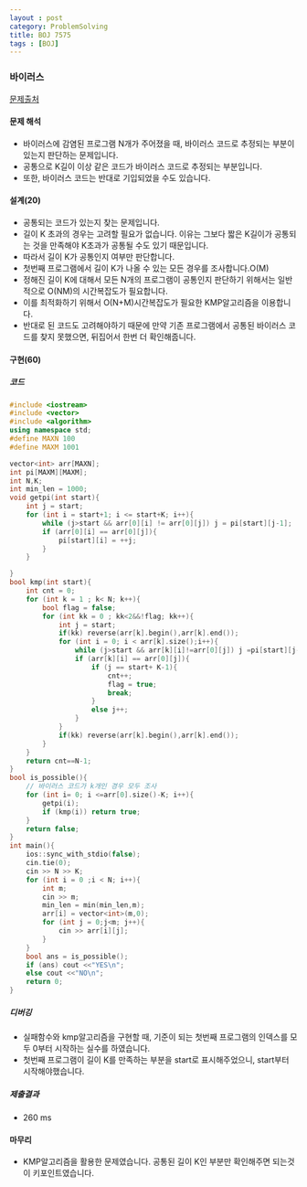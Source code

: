 ```yaml
---
layout : post
category: ProblemSolving
title: BOJ 7575
tags : [BOJ]
---
```

### 바이러스

[문제출처](https://www.acmicpc.net/problem/7575)

#### 문제 해석
  
- 바이러스에 감염된 프로그램 N개가 주어졌을 때, 바이러스 코드로 추정되는 부분이 있는지 판단하는 문제입니다.
- 공통으로 K길이 이상 같은 코드가 바이러스 코드로 추정되는 부분입니다.
- 또한, 바이러스 코드는 반대로 기입되었을 수도 있습니다.

#### 설계(20)

- 공통되는 코드가 있는지 찾는 문제입니다.
- 길이 K 초과의 경우는 고려할 필요가 없습니다. 이유는 그보다 짧은 K길이가 공통되는 것을 만족해야 K초과가 공통될 수도 있기 때문입니다.
- 따라서 길이 K가 공통인지 여부만 판단합니다.
- 첫번째 프로그램에서 길이 K가 나올 수 있는 모든 경우를 조사합니다.O(M)
- 정해진 길이 K에 대해서 모든 N개의 프로그램이 공통인지 판단하기 위해서는 일반적으로 O(NM)의 시간복잡도가 필요합니다.
- 이를 최적화하기 위해서 O(N+M)시간복잡도가 필요한 KMP알고리즘을 이용합니다.
- 반대로 된 코드도 고려해야하기 때문에 만약 기존 프로그램에서 공통된 바이러스 코드를 찾지 못했으면, 뒤집어서 한번 더 확인해줍니다.

#### 구현(60)

##### 코드

```cpp
#include <iostream>
#include <vector>
#include <algorithm>
using namespace std;
#define MAXN 100
#define MAXM 1001

vector<int> arr[MAXN];
int pi[MAXM][MAXM];
int N,K;
int min_len = 1000;
void getpi(int start){
    int j = start;
    for (int i = start+1; i <= start+K; i++){
        while (j>start && arr[0][i] != arr[0][j]) j = pi[start][j-1];
        if (arr[0][i] == arr[0][j]){
            pi[start][i] = ++j;
        }
    }

}
bool kmp(int start){
    int cnt = 0;
    for (int k = 1 ; k< N; k++){
        bool flag = false;
        for (int kk = 0 ; kk<2&&!flag; kk++){
            int j = start;
            if(kk) reverse(arr[k].begin(),arr[k].end());
            for (int i = 0; i < arr[k].size();i++){
                while (j>start && arr[k][i]!=arr[0][j]) j =pi[start][j-1];
                if (arr[k][i] == arr[0][j]){
                    if (j == start+ K-1){
                        cnt++;
                        flag = true;
                        break;
                    }
                    else j++;
                }
            }
            if(kk) reverse(arr[k].begin(),arr[k].end());
        }
    }
    return cnt==N-1;
}
bool is_possible(){
    // 바이러스 코드가 k개인 경우 모두 조사
    for (int i= 0; i <=arr[0].size()-K; i++){
        getpi(i);
        if (kmp(i)) return true;
    }
    return false;
}
int main(){
    ios::sync_with_stdio(false);
    cin.tie(0);
    cin >> N >> K;
    for (int i = 0 ;i < N; i++){
        int m;
        cin >> m;
        min_len = min(min_len,m);
        arr[i] = vector<int>(m,0);
        for (int j = 0;j<m; j++){
            cin >> arr[i][j];
        }
    }
    bool ans = is_possible();
    if (ans) cout <<"YES\n";
    else cout <<"NO\n";
    return 0;
}
```

##### 디버깅

- 실패함수와 kmp알고리즘을 구현할 때, 기준이 되는 첫번째 프로그램의 인덱스를 모두 0부터 시작하는 실수를 하였습니다.
- 첫번째 프로그램이 길이 K를 만족하는 부분을 start로 표시해주었으니, start부터 시작해야했습니다.

##### 제출결과

- 260 ms

#### 마무리

- KMP알고리즘을 활용한 문제였습니다. 공통된 길이 K인 부분만 확인해주면 되는것이 키포인트였습니다.
